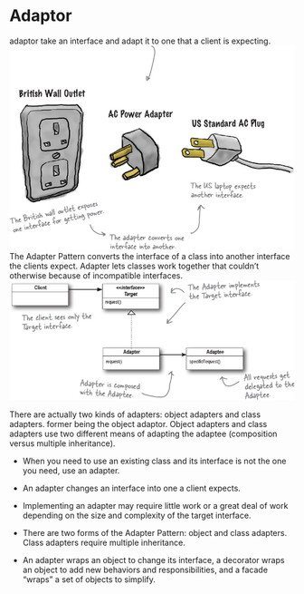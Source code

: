 # Adaptor

adaptor take an interface and adapt it to one that a client is expecting. ![alt text](image-2.png)
The Adapter Pattern converts the interface of a class into another interface the clients expect. Adapter lets classes work together that couldn’t otherwise because of incompatible interfaces. ![alt text](image-1.png)

There are actually two kinds of adapters: object adapters and class adapters. former being the object adaptor. Object adapters and class adapters use two different means of adapting the adaptee (composition versus multiple inheritance).

* When you need to use an existing class and its interface is not the one you need, use an adapter.

* An adapter changes an interface into one a client expects.

* Implementing an adapter may require little work or a great deal of work depending on the size and complexity of the target interface.

* There are two forms of the Adapter Pattern: object and class adapters. Class adapters require multiple inheritance.

* An adapter wraps an object to change its interface, a decorator wraps an object to add new behaviors and responsibilities, and a facade “wraps” a set of objects to simplify.
